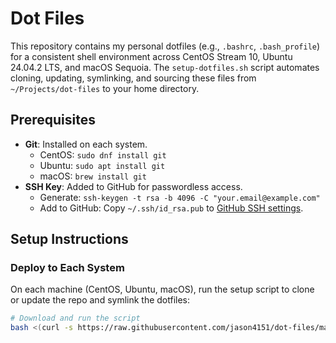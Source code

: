 # Dot Files
This repository contains my personal dotfiles (e.g., `.bashrc`, `.bash_profile`) for a consistent shell environment across CentOS Stream 10, Ubuntu 24.04.2 LTS, and macOS Sequoia. The `setup-dotfiles.sh` script automates cloning, updating, symlinking, and sourcing these files from `~/Projects/dot-files` to your home directory.

## Prerequisites

- **Git**: Installed on each system.
  - CentOS: `sudo dnf install git`
  - Ubuntu: `sudo apt install git`
  - macOS: `brew install git`
- **SSH Key**: Added to GitHub for passwordless access.
  - Generate: `ssh-keygen -t rsa -b 4096 -C "your.email@example.com"`
  - Add to GitHub: Copy `~/.ssh/id_rsa.pub` to [GitHub SSH settings](https://github.com/settings/keys).

## Setup Instructions

### Deploy to Each System
On each machine (CentOS, Ubuntu, macOS), run the setup script to clone or update the repo and symlink the dotfiles:

```bash
# Download and run the script
bash <(curl -s https://raw.githubusercontent.com/jason4151/dot-files/main/setup-dotfiles.sh)